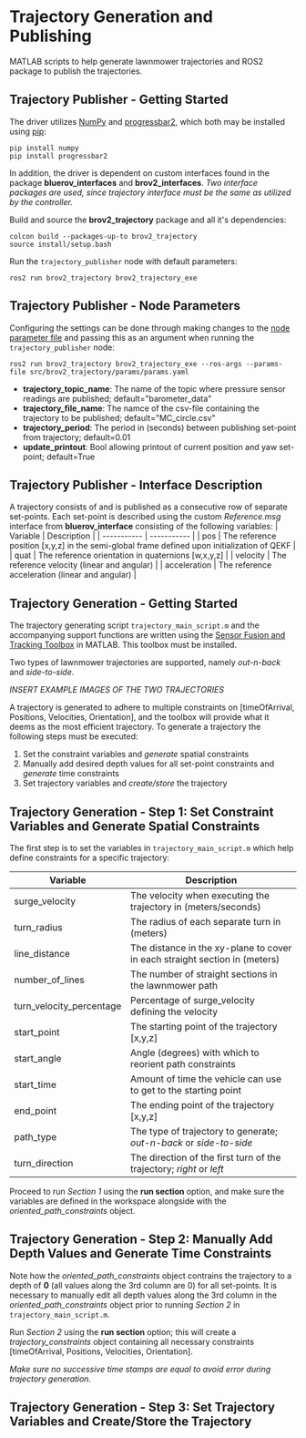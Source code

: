 # Trajectory Generation and Publishing 
MATLAB scripts to help generate lawnmower trajectories and ROS2 package to publish the trajectories.

## Trajectory Publisher - Getting Started
The driver utilizes [NumPy](https://numpy.org/) and [progressbar2](https://progressbar-2.readthedocs.io/en/latest/), which both may be installed using [pip](https://pypi.org/project/pip/):
```
pip install numpy
pip install progressbar2
```

In addition, the driver is dependent on custom interfaces found in the package **bluerov_interfaces** and **brov2_interfaces**. *Two interface packages are used, since trajectory interface must be the same as utilized by the controller.*

Build and source the **brov2_trajectory** package and all it's dependencies:
```
colcon build --packages-up-to brov2_trajectory
source install/setup.bash
```
Run the `trajectory_publisher` node with default parameters:
```
ros2 run brov2_trajectory brov2_trajectory_exe
```

## Trajectory Publisher - Node Parameters
Configuring the settings can be done through making changes to the [node parameter file](params/params.yaml) and passing this as an argument when running the `trajectory_publisher` node:
```
ros2 run brov2_trajectory brov2_trajectory_exe --ros-args --params-file src/brov2_trajectory/params/params.yaml
```
* **trajectory_topic_name**: The name of the topic where pressure sensor readings are published; default="barometer_data"
* **trajectory_file_name**: The namce of the csv-file containing the trajectory to be published; default="MC_circle.csv"
* **trajectory_period**: The period in (seconds) between publishing set-point from trajectory; default=0.01
* **update_printout**: Bool allowing printout of current position and yaw set-point; default=True


## Trajectory Publisher - Interface Description
A trajectory consists of and is published as a consecutive row of separate set-points. Each set-point is described using the custom *Reference.msg* interface from **bluerov_interface** consisting of the following variables:
| Variable      | Description |
| -----------   | ----------- |
| pos           | The reference position [x,y,z] in the semi-global frame defined upon initialization of QEKF   |
| quat          | The reference orientation in quaternions [w,x,y,z]                                            |
| velocity      | The reference velocity (linear and angular)                                                   |
| acceleration  | The reference acceleration (linear and angular)                                               |  


## Trajectory Generation - Getting Started
The trajectory generating script `trajectory_main_script.m` and the accompanying support functions are written using the [Sensor Fusion and Tracking Toolbox](https://se.mathworks.com/help/fusion/index.html?s_tid=CRUX_lftnav) in MATLAB. This toolbox must be installed. 

Two types of lawnmower trajectories are supported, namely *out-n-back* and *side-to-side*.  

*INSERT EXAMPLE IMAGES OF THE TWO TRAJECTORIES*

A trajectory is generated to adhere to multiple constraints on [timeOfArrival, Positions, Velocities, Orientation], and the toolbox will provide what it deems as the most efficient trajectory. To generate a trajectory the following steps must be executed:
1. Set the constraint variables and *generate* spatial constraints
2. Manually add desired depth values for all set-point constraints and *generate* time constraints 
3. Set trajectory variables and *create/store* the trajectory

## Trajectory Generation - Step 1: Set Constraint Variables and Generate Spatial Constraints
The first step is to set the variables in `trajectory_main_script.m` which help define constraints for a specific trajectory:

| Variable      | Description |
| -----------   | ----------- |
| surge_velocity            | The velocity when executing the trajectory in (meters/seconds)                |
| turn_radius               | The radius of each separate turn in (meters)                                  |
| line_distance             | The distance in the xy-plane to cover in each straight section in (meters)    |  
| number_of_lines           | The number of straight sections in the lawnmower path                         |
| turn_velocity_percentage  | Percentage of surge_velocity defining the velocity                            |
| start_point               | The starting point of the trajectory [x,y,z]                                  |
| start_angle               | Angle (degrees) with which to reorient path constraints                       |
| start_time                | Amount of time the vehicle can use to get to the starting point               |
| end_point                 | The ending point of the trajectory [x,y,z]                                    |
| path_type                 | The type of trajectory to generate; *out-n-back* or *side-to-side*            |
| turn_direction            | The direction of the first turn of the trajectory; *right* or *left*          |

Proceed to run *Section 1* using the **run section** option, and make sure the variables are defined in the workspace alongside with the *oriented_path_constraints* object.

## Trajectory Generation - Step 2: Manually Add Depth Values and Generate Time Constraints
Note how the *oriented_path_constraints* object contrains the trajectory to a depth of **0** (all values along the 3rd column are 0) for all set-points. It is necessary to manually edit all depth values along the 3rd column in the *oriented_path_constraints* object prior to running *Section 2* in `trajectory_main_script.m`.

Run *Section 2* using the **run section** option; this will create a *trajectory_constraints* object containing all necessary constraints [timeOfArrival, Positions, Velocities, Orientation].

*Make sure no successive time stamps are equal to avoid error during trajectory generation.*

## Trajectory Generation - Step 3: Set Trajectory Variables and Create/Store the Trajectory
